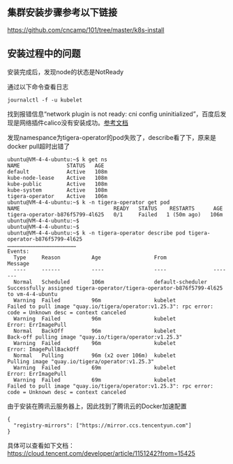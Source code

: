 ## 集群安装步骤参考以下链接
https://github.com/cncamp/101/tree/master/k8s-install

## 安装过程中的问题
安装完成后，发现node的状态是NotReady

通过以下命令查看日志
```shell
journalctl -f -u kubelet
```
找到报错信息“network plugin is not ready: cni config uninitialized”，百度后发现是网络插件calico没有安装成功。[参考文档](https://cloud.tencent.com/developer/article/1697300)

发现namespance为tigera-operator的pod失败了，describe看了下，原来是docker pull超时出错了
```shell
ubuntu@VM-4-4-ubuntu:~$ k get ns
NAME               STATUS   AGE
default            Active   108m
kube-node-lease    Active   108m
kube-public        Active   108m
kube-system        Active   108m
tigera-operator    Active   106m
ubuntu@VM-4-4-ubuntu:~$ k -n tigera-operator get pod
NAME                              READY   STATUS    RESTARTS      AGE
tigera-operator-b876f5799-4l625   0/1     Failed   1 (50m ago)   106m
ubuntu@VM-4-4-ubuntu:~$ 
ubuntu@VM-4-4-ubuntu:~$ 
ubuntu@VM-4-4-ubuntu:~$ k -n tigera-operator describe pod tigera-operator-b876f5799-4l625
…………………………………………………………
Events:
  Type     Reason          Age                 From               Message
  ----     ------          ----                ----               -------
  Normal   Scheduled       106m                default-scheduler  Successfully assigned tigera-operator/tigera-operator-b876f5799-4l625 to vm-4-4-ubuntu
  Warning  Failed          96m                 kubelet            Failed to pull image "quay.io/tigera/operator:v1.25.3": rpc error: code = Unknown desc = context canceled
  Warning  Failed          96m                 kubelet            Error: ErrImagePull
  Normal   BackOff         96m                 kubelet            Back-off pulling image "quay.io/tigera/operator:v1.25.3"
  Warning  Failed          96m                 kubelet            Error: ImagePullBackOff
  Normal   Pulling         96m (x2 over 106m)  kubelet            Pulling image "quay.io/tigera/operator:v1.25.3"
  Warning  Failed          69m                 kubelet            Error: ErrImagePull
  Warning  Failed          69m                 kubelet            Failed to pull image "quay.io/tigera/operator:v1.25.3": rpc error: code = Unknown desc = context canceled
```

由于安装在腾讯云服务器上，因此找到了腾讯云的Docker加速配置
```
{
  "registry-mirrors": ["https://mirror.ccs.tencentyun.com"]
}
```
具体可以查看如下文档：https://cloud.tencent.com/developer/article/1151242?from=15425



